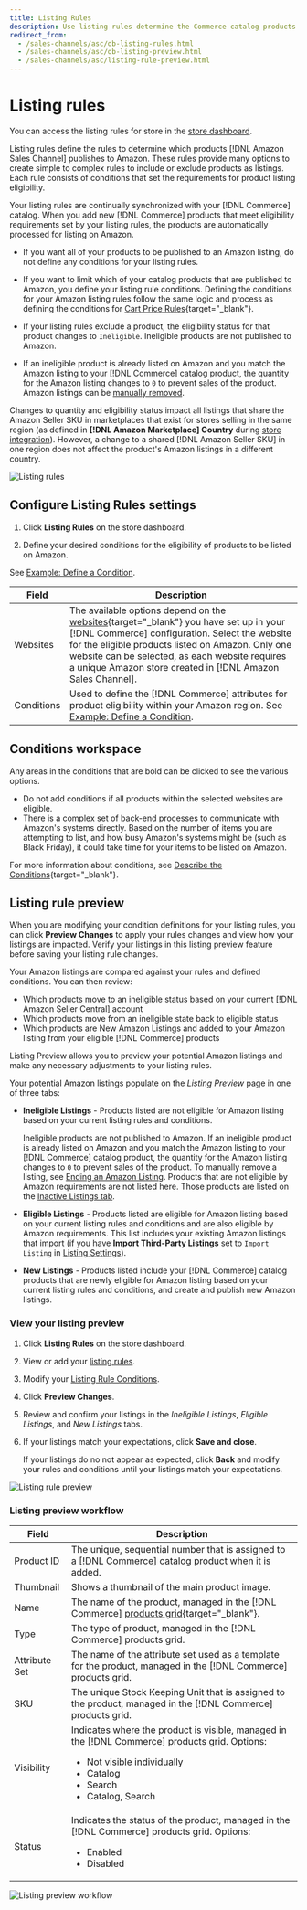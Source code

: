 ```yaml
---
title: Listing Rules
description: Use listing rules determine the Commerce catalog products that are published as Amazon Marketplace listings.
redirect_from:
  - /sales-channels/asc/ob-listing-rules.html
  - /sales-channels/asc/ob-listing-preview.html
  - /sales-channels/asc/listing-rule-preview.html
---
```


# Listing rules

You can access the listing rules for store in the [store dashboard](./amazon-store-dashboard.md).

Listing rules define the rules to determine which products [!DNL Amazon Sales Channel] publishes to Amazon. These rules provide many options to create simple to complex rules to include or exclude products as listings. Each rule consists of conditions that set the requirements for product listing eligibility.

Your listing rules are continually synchronized with your [!DNL Commerce] catalog. When you add new [!DNL Commerce] products that meet eligibility requirements set by your listing rules, the products are automatically processed for listing on Amazon.

- If you want all of your products to be published to an Amazon listing, do not define any conditions for your listing rules.

- If you want to limit which of your catalog products that are published to Amazon, you define your listing rule conditions. Defining the conditions for your Amazon listing rules follow the same logic and process as defining the conditions for [Cart Price Rules](https://docs.magento.com/user-guide/marketing/price-rules-cart.html){target="_blank"}.

- If your listing rules exclude a product, the eligibility status for that product changes to `Ineligible`. Ineligible products are not published to Amazon.

- If an ineligible product is already listed on Amazon and you match the Amazon listing to your [!DNL Commerce] catalog product, the quantity for the Amazon listing changes to `0` to prevent sales of the product. Amazon listings can be [manually removed](./end-listings-manually.md).

Changes to quantity and eligibility status impact all listings that share the Amazon Seller SKU in marketplaces that exist for stores selling in the same region (as defined in **[!DNL Amazon Marketplace] Country** during [store integration](./store-integration.md)). However, a change to a shared [!DNL Amazon Seller SKU] in one region does not affect the product's Amazon listings in a different country.

![Listing rules](assets/ob-listing-rules.png)

## Configure Listing Rules settings

1. Click **Listing Rules** on the store dashboard.

1. Define your desired conditions for the eligibility of products to be listed on Amazon.

See [Example: Define a Condition](./ob-define-condition-example.md).

|Field|Description|
|---|---|
|Websites|The available options depend on the [websites](https://docs.magento.com/user-guide/stores/websites-stores-views.html){target="_blank"} you have set up in your [!DNL Commerce] configuration. Select the website for the eligible products listed on Amazon. Only one website can be selected, as each website requires a unique Amazon store created in [!DNL Amazon Sales Channel]. |
|Conditions|Used to define the [!DNL Commerce] attributes for product eligibility within your Amazon region. See [Example: Define a Condition](./ob-define-condition-example.md). |

## Conditions workspace

Any areas in the conditions that are bold can be clicked to see the various options.

- Do not add conditions if all products within the selected websites are eligible.
- There is a complex set of back-end processes to communicate with Amazon's systems directly. Based on the number of items you are attempting to list, and how busy Amazon's systems might be (such as Black Friday), it could take time for your items to be listed on Amazon.

For more information about conditions, see [Describe the Conditions](https://docs.magento.com/user-guide/marketing/price-rules-cart.html){target="_blank"}.

## Listing rule preview

When you are modifying your condition definitions for your listing rules, you can click **Preview Changes** to apply your rules changes and view how your listings are impacted. Verify your listings in this listing preview feature before saving your listing rule changes.

Your Amazon listings are compared against your rules and defined conditions. You can then review:

- Which products move to an ineligible status based on your current [!DNL Amazon Seller Central] account
- Which products move from an ineligible state back to eligible status
- Which products are New Amazon Listings and added to your Amazon listing from your eligible [!DNL Commerce] products

Listing Preview allows you to preview your potential Amazon listings and make any necessary adjustments to your listing rules.

Your potential Amazon listings populate on the _Listing Preview_ page in one of three tabs:

- **Ineligible Listings** - Products listed are not eligible for Amazon listing based on your current listing rules and conditions.

   Ineligible products are not published to Amazon. If an ineligible product is already listed on Amazon and you match the Amazon listing to your [!DNL Commerce] catalog product, the quantity for the Amazon listing changes to `0` to prevent sales of the product. To manually remove a listing, see [Ending an Amazon Listing](./end-listings-manually.md). Products that are not eligible by Amazon requirements are not listed here. Those products are listed on the [Inactive Listings tab](./inactive-listings.md).

- **Eligible Listings** - Products listed are eligible for Amazon listing based on your current listing rules and conditions and are also eligible by Amazon requirements. This list includes your existing Amazon listings that import (if you have **Import Third-Party Listings** set to `Import Listing` in [Listing Settings](./third-party-listing-settings.md)).

- **New Listings** - Products listed include your [!DNL Commerce] catalog products that are newly eligible for Amazon listing based on your current listing rules and conditions, and create and publish new Amazon listings.

### View your listing preview

1. Click **Listing Rules** on the store dashboard.

1. View or add your [listing rules](./listing-rules.md).

1. Modify your [Listing Rule Conditions](./ob-define-condition-example.md).

1. Click **Preview Changes**.

1. Review and confirm your listings in the _Ineligible Listings_, _Eligible Listings_, and _New Listings_ tabs.

1. If your listings match your expectations, click **Save and close**.

    If your listings do no not appear as expected, click **Back** and modify your rules and conditions until your listings match your expectations.

![Listing rule preview](assets/amazon-listing-rule-preview.png)

### Listing preview workflow

|Field|Description|
|--- |--- |
|Product ID |The unique, sequential number that is assigned to a [!DNL Commerce] catalog product when it is added. |
|Thumbnail |Shows a thumbnail of the main product image. |
|Name |The name of the product, managed in the [!DNL Commerce] [products grid](https://docs.magento.com/user-guide/catalog/products.html){target="_blank"}. |
|Type |The type of product, managed in the [!DNL Commerce] products grid. |
|Attribute Set |The name of the attribute set used as a template for the product, managed in the [!DNL Commerce] products grid. |
|SKU |The unique Stock Keeping Unit that is assigned to the product, managed in the [!DNL Commerce] products grid. |
|Visibility |Indicates where the product is visible, managed in the [!DNL Commerce] products grid. Options:<ul><li>Not visible individually</li><li>Catalog</li><li>Search</li><li>Catalog, Search</li></ul>|
|Status |Indicates the status of the product, managed in the [!DNL Commerce] products grid. Options:<ul><li>Enabled</li><li>Disabled</li></ul> |

![Listing preview workflow](assets/listing-preview-flowchart.png)
